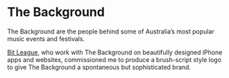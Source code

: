 # The Background

The Background are the people behind some of Australia’s most popular music events and festivals. 

[Bit League](http://bitleague.co/), who work with The Background on beautifully designed iPhone apps and websites, commissioned me to produce a brush-script style logo to give The Background a spontaneous but sophisticated brand.